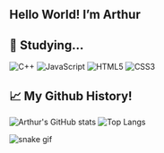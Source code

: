 ## Hello World! I’m Arthur

<h2>📖 Studying...</h2> 
<p>
  
  ![C++](https://img.shields.io/badge/c++-%2300599C.svg?style=for-the-badge&logo=c%2B%2B&logoColor=white)
  ![JavaScript](https://img.shields.io/badge/javascript-%23323330.svg?style=for-the-badge&logo=javascript&logoColor=%23F7DF1E)
  ![HTML5](https://img.shields.io/badge/html5-%23E34F26.svg?style=for-the-badge&logo=html5&logoColor=white)
  ![CSS3](https://img.shields.io/badge/css3-%231572B6.svg?style=for-the-badge&logo=css3&logoColor=white) 
</p>


<h2>📈 My Github History!</h2>
<p >
  
![Arthur's GitHub stats](https://github-readme-stats.vercel.app/api?username=ArthurBrandino&show_icons=true&theme=radical)
![Top Langs](https://github-readme-stats.vercel.app/api/top-langs/?username=ArthurBrandino&theme=radical)
</p>

![snake gif](https://github.com/YOUR_USERNAME/YOUR_USERNAME/blob/output/github-snake-dark.svg)
